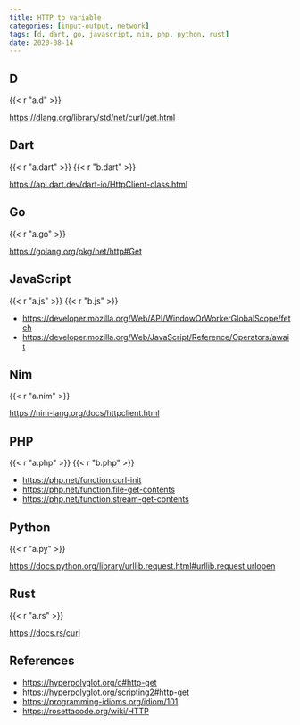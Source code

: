 ```yaml
---
title: HTTP to variable
categories: [input-output, network]
tags: [d, dart, go, javascript, nim, php, python, rust]
date: 2020-08-14
---
```


## D

{{< r "a.d" >}}

<https://dlang.org/library/std/net/curl/get.html>

## Dart

{{< r "a.dart" >}}
{{< r "b.dart" >}}

<https://api.dart.dev/dart-io/HttpClient-class.html>

## Go

{{< r "a.go" >}}

<https://golang.org/pkg/net/http#Get>

## JavaScript

{{< r "a.js" >}}
{{< r "b.js" >}}

- <https://developer.mozilla.org/Web/API/WindowOrWorkerGlobalScope/fetch>
- <https://developer.mozilla.org/Web/JavaScript/Reference/Operators/await>

## Nim

{{< r "a.nim" >}}

<https://nim-lang.org/docs/httpclient.html>

## PHP

{{< r "a.php" >}}
{{< r "b.php" >}}

- <https://php.net/function.curl-init>
- <https://php.net/function.file-get-contents>
- <https://php.net/function.stream-get-contents>

## Python

{{< r "a.py" >}}

<https://docs.python.org/library/urllib.request.html#urllib.request.urlopen>

## Rust

{{< r "a.rs" >}}

<https://docs.rs/curl>

## References

- <https://hyperpolyglot.org/c#http-get>
- <https://hyperpolyglot.org/scripting2#http-get>
- <https://programming-idioms.org/idiom/101>
- <https://rosettacode.org/wiki/HTTP>
